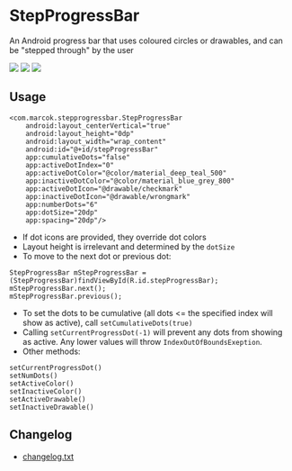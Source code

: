 # StepProgressBar
An Android progress bar that uses coloured circles or drawables, and can be "stepped through" by the user

![](http://i.imgur.com/kGQZL4H.png)
![](http://i.imgur.com/K5TVIE5.png)
![](http://i.imgur.com/UFVWpPN.png)
## Usage
    <com.marcok.stepprogressbar.StepProgressBar
        android:layout_centerVertical="true"
        android:layout_height="0dp"
        android:layout_width="wrap_content"
        android:id="@+id/stepProgressBar"
        app:cumulativeDots="false"
        app:activeDotIndex="0"
        app:activeDotColor="@color/material_deep_teal_500"
        app:inactiveDotColor="@color/material_blue_grey_800"
        app:activeDotIcon="@drawable/checkmark"
        app:inactiveDotIcon="@drawable/wrongmark"
        app:numberDots="6"
        app:dotSize="20dp"
        app:spacing="20dp"/>
* If dot icons are provided, they override dot colors
* Layout height is irrelevant and determined by the `dotSize`
* To move to the next dot or previous dot:
````
StepProgressBar mStepProgressBar = (StepProgressBar)findViewById(R.id.stepProgressBar);
mStepProgressBar.next();
mStepProgressBar.previous();
````
* To set the dots to be cumulative (all dots <= the specified index will show as active), call `setCumulativeDots(true)`
* Calling `setCurrentProgressDot(-1)` will prevent any dots from showing as active. Any lower values will throw `IndexOutOfBoundsExeption`.
* Other methods:
````
setCurrentProgressDot()
setNumDots()
setActiveColor()
setInactiveColor()
setActiveDrawable()
setInactiveDrawable()
````

## Changelog
* [changelog.txt](changelog.txt)
